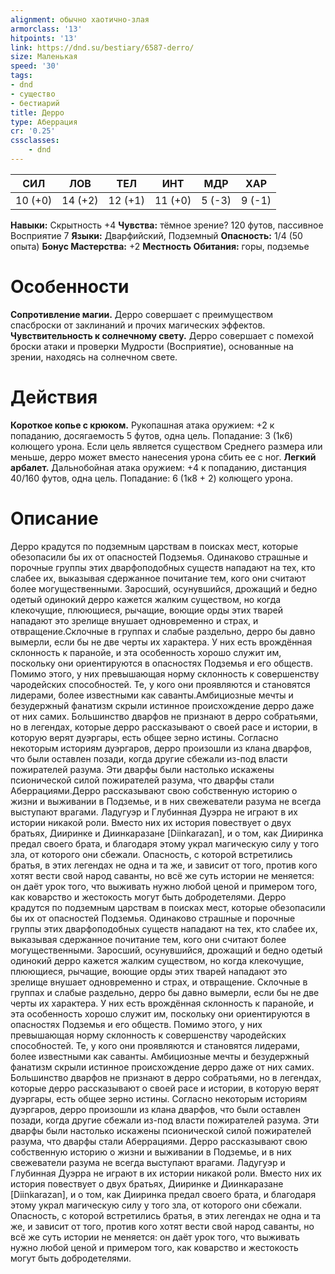 ```yaml
---
alignment: обычно хаотично-злая
armorclass: '13'
hitpoints: '13'
link: https://dnd.su/bestiary/6587-derro/
size: Маленькая
speed: '30'
tags:
- dnd
- существо
- бестиарий
title: Дерро
type: Аберрация
cr: '0.25'
cssclasses:
    - dnd
---
```



| СИЛ | ЛОВ | ТЕЛ | ИНТ | МДР | ХАР |
|---|---|---|---|---|---|
| 10 (+0) | 14 (+2) | 12 (+1) | 11 (+0) | 5 (-3) | 9 (-1) |
**Навыки:** Скрытность +4
**Чувства:** тёмное зрение? 120 футов, пассивное Восприятие 7
**Языки:** Дварфийский, Подземный
**Опасность:** 1/4 (50 опыта)
**Бонус Мастерства:** +2
**Местность Обитания:** горы, подземье


# Особенности
**Сопротивление магии.** Дерро совершает с преимуществом спасброски от заклинаний и прочих магических эффектов.
**Чувствительность к солнечному свету.** Дерро совершает с помехой броски атаки и проверки Мудрости (Восприятие), основанные на зрении, находясь на солнечном свете.


# Действия
**Короткое копье с крюком.** Рукопашная атака оружием: +2 к попаданию, досягаемость 5 футов, одна цель. Попадание: 3 (1к6) колющего урона. Если цель является существом Среднего размера или меньше, дерро может вместо нанесения урона сбить ее с ног.
**Легкий арбалет.** Дальнобойная атака оружием: +4 к попаданию, дистанция 40/160 футов, одна цель. Попадание: 6 (1к8 + 2) колющего урона.


# Описание
Дерро крадутся по подземным царствам в поисках мест, которые обезопасили бы их от опасностей Подземья. Одинаково страшные и порочные группы этих дварфоподобных существ нападают на тех, кто слабее их, выказывая сдержанное почитание тем, кого они считают более могущественными. Заросший, осунувшийся, дрожащий и бедно одетый одинокий дерро кажется жалким существом, но когда клекочущие, плюющиеся, рычащие, воющие орды этих тварей нападают это зрелище внушает одновременно и страх, и отвращение.Склочные в группах и слабые раздельно, дерро бы давно вымерли, если бы не две черты их характера. У них есть врождённая склонность к паранойе, и эта особенность хорошо служит им, поскольку они ориентируются в опасностях Подземья и его обществ. Помимо этого, у них превышающая норму склонность к совершенству чародейских способностей. Те, у кого они проявляются и становятся лидерами, более известными как саванты.Амбициозные мечты и безудержный фанатизм скрыли истинное происхождение дерро даже от них самих. Большинство дварфов не признают в дерро собратьями, но в легендах, которые дерро рассказывают о своей расе и истории, в которую верят дуэргары, есть общее зерно истины. Согласно некоторым историям дуэргаров, дерро произошли из клана дварфов, что были оставлен позади, когда другие сбежали из-под власти пожирателей разума. Эти дварфы были настолько искажены псионической силой пожирателей разума, что дварфы стали Аберрациями.Дерро рассказывают свою собственную историю о жизни и выживании в Подземье, и в них свежеватели разума не всегда выступают врагами. Ладугуэр и Глубинная Дуэрра не играют в их истории никакой роли. Вместо них их история повествует о двух братьях, Дииринке и Диинкаразане [Diinkarazan], и о том, как Дииринка предал своего брата, и благодаря этому украл магическую силу у того зла, от которого они сбежали. Опасность, с которой встретились братья, в этих легендах не одна и та же, и зависит от того, против кого хотят вести свой народ саванты, но всё же суть истории не меняется: он даёт урок того, что выживать нужно любой ценой и примером того, как коварство и жестокость могут быть добродетелями. Дерро крадутся по подземным царствам в поисках мест, которые обезопасили бы их от опасностей Подземья. Одинаково страшные и порочные группы этих дварфоподобных существ нападают на тех, кто слабее их, выказывая сдержанное почитание тем, кого они считают более могущественными. Заросший, осунувшийся, дрожащий и бедно одетый одинокий дерро кажется жалким существом, но когда клекочущие, плюющиеся, рычащие, воющие орды этих тварей нападают это зрелище внушает одновременно и страх, и отвращение. Склочные в группах и слабые раздельно, дерро бы давно вымерли, если бы не две черты их характера. У них есть врождённая склонность к паранойе, и эта особенность хорошо служит им, поскольку они ориентируются в опасностях Подземья и его обществ. Помимо этого, у них превышающая норму склонность к совершенству чародейских способностей. Те, у кого они проявляются и становятся лидерами, более известными как саванты. Амбициозные мечты и безудержный фанатизм скрыли истинное происхождение дерро даже от них самих. Большинство дварфов не признают в дерро собратьями, но в легендах, которые дерро рассказывают о своей расе и истории, в которую верят дуэргары, есть общее зерно истины. Согласно некоторым историям дуэргаров, дерро произошли из клана дварфов, что были оставлен позади, когда другие сбежали из-под власти пожирателей разума. Эти дварфы были настолько искажены псионической силой пожирателей разума, что дварфы стали Аберрациями. Дерро рассказывают свою собственную историю о жизни и выживании в Подземье, и в них свежеватели разума не всегда выступают врагами. Ладугуэр и Глубинная Дуэрра не играют в их истории никакой роли. Вместо них их история повествует о двух братьях, Дииринке и Диинкаразане [Diinkarazan], и о том, как Дииринка предал своего брата, и благодаря этому украл магическую силу у того зла, от которого они сбежали. Опасность, с которой встретились братья, в этих легендах не одна и та же, и зависит от того, против кого хотят вести свой народ саванты, но всё же суть истории не меняется: он даёт урок того, что выживать нужно любой ценой и примером того, как коварство и жестокость могут быть добродетелями.